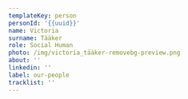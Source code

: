 ```yaml
---
templateKey: person
personId: '{{uuid}}'
name: Victoria
surname: Tääker
role: Social Human
photo: /img/victoria_tääker-removebg-preview.png
about: ''
linkedin: ''
label: our-people
tracklist: ''
---
```

